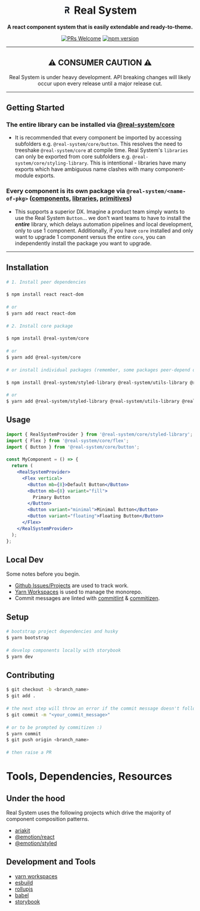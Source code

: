 <h1 align="center"><img src="assets/rs-icon.png" width="22px"  /> Real System</h1>

<p align="center"><strong>A react component system that is easily extendable and ready-to-theme.</strong></p>

<p align="center">
<a href="http://makeapullrequest.com"><img src="https://img.shields.io/badge/PRs-welcome-brightgreen.svg?style=flat-square" alt="PRs Welcome" /></a> <a href="https://www.npmjs.com/package/@real-system/core"><img src="https://badgen.net/npm/v/@real-system/core?label=@realsystem/core&color=blue" alt="npm version" height="18"/></a>
</p>

---

<h2 align="center">⚠️ CONSUMER CAUTION ⚠️</h2>

<p align="center">Real System is under heavy development. API breaking changes will likely occur upon every release until a major release cut.</p>

---

## Getting Started

### **The entire library can be installed via [@real-system/core](packages/core)**

- It is recommended that every component be imported by accessing subfolders e.g. `@real-system/core/button`. This resolves the need to treeshake `@real-system/core` at compile time. Real System's `libraries` can only be exported from core subfolders e.g. `@real-system/core/styling-library`. This is intentional - libraries have many exports which have ambiguous name clashes with many component-module exports.

### **Every component is its own package via `@real-system/<name-of-pkg>`** ([components](packages/components), [libraries](packages/libraries), [primitives](packages/primitives))

- This supports a superior DX. Imagine a product team simply wants to use the Real System `Button`... we don't want teams to have to install the **_entire_** library, which delays automation pipelines and local development, only to use 1 component. Additionally, if you have `core` installed and only want to upgrade 1 component versus the entire `core`, you can independently install the package you want to upgrade.

<hr />

## Installation

```sh
# 1. Install peer dependencies

$ npm install react react-dom

# or
$ yarn add react react-dom

# 2. Install core package

$ npm install @real-system/core

# or
$ yarn add @real-system/core

# or install individual packages (remember, some packages peer-depend on other real system packages)

$ npm install @real-system/styled-library @real-system/utils-library @real-system/button

# or
$ yarn add @real-system/styled-library @real-system/utils-library @real-system/button
```

## Usage

```jsx
import { RealSystemProvider } from '@real-system/core/styled-library';
import { Flex } from '@real-system/core/flex';
import { Button } from '@real-system/core/button';

const MyComponent = () => {
  return (
    <RealSystemProvider>
      <Flex vertical>
        <Button mb={8}>Default Button</Button>
        <Button mb={8} variant="fill">
          Primary Button
        </Button>
        <Button variant="minimal">Minimal Button</Button>
        <Button variant="floating">Floating Button</Button>
      </Flex>
    </RealSystemProvider>
  );
};
```

## Local Dev

Some notes before you begin.

- [Github Issues/Projects](https://github.com/bigwoof91/real-system/issues) are used to track work.
- [Yarn Workspaces](https://yarnpkg.com/features/workspaces) is used to manage the monorepo.
- Commit messages are linted with [commitlint](https://commitlint.js.org/#/) & [commitizen](https://commitizen-tools.github.io/commitizen/).

## Setup

```bash
# bootstrap project dependencies and husky
$ yarn bootstrap

# develop components locally with storybook
$ yarn dev
```

## Contributing

```bash
$ git checkout -b <branch_name>
$ git add .

# the next step will throw an error if the commit message doesn't follow conventional-changelog standards: https://github.com/conventional-changelog/commitlint/tree/master/@commitlint/config-conventional
$ git commit -m "<your_commit_message>"

# or to be prompted by commitizen :)
$ yarn commit
$ git push origin <branch_name>

# then raise a PR
```

# Tools, Dependencies, Resources

## Under the hood

Real System uses the following projects which drive the majority of component composition patterns.

- [ariakit](https://github.com/ariakit/ariakit)
- [@emotion/react](https://emotion.sh/docs/@emotion/react)
- [@emotion/styled](https://emotion.sh/docs/@emotion/styled)

## Development and Tools

- [yarn workspaces](https://yarnpkg.com/features/workspaces)
- [esbuild](https://esbuild.github.io/)
- [rollupjs](https://rollupjs.org/guide/en/)
- [babel](https://babeljs.io/)
- [storybook](https://storybook.js.org/)
